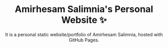 <br />
<p align="center">
  <h1 align="center">Amirhesam Salimnia's Personal Website ✨</h1>
  <p align="center">
    It is a personal static website/portfolio of Amirhesam Salimnia, hosted with GitHub Pages.
  </p>
</p>
